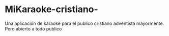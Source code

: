 # MiKaraoke-cristiano-
Una aplicación de karaoke para el publico cristiano adventista mayormente. Pero abierto a todo publico 
